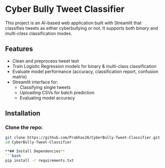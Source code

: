 # Cyber Bully Tweet Classifier

This project is an AI-based web application built with Streamlit that classifies tweets as either cyberbullying or not. It supports both *binary* and *multi-class* classification modes.

## Features

- Clean and preprocess tweet text
- Train Logistic Regression models for binary & multi-class classification
- Evaluate model performance (accuracy, classification report, confusion matrix)
- Streamlit interface for:
  - Classifying single tweets
  - Uploading CSVs for batch prediction
  - Evaluating model accuracy

## Installation

### Clone the repo:
```bash
git clone https://github.com/Prabhas26/CyberBully-Tweet-Classifier.git
cd CyberBully-Tweet-Classifier

**## Install Dependencies**
```bash
pip install -r requirements.txt

